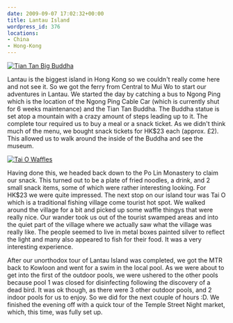 ```yaml
---
date: 2009-09-07 17:02:32+00:00
title: Lantau Island
wordpress_id: 376
locations:
- China
- Hong-Kong
---
```


[![Tian Tan Big Buddha](http://travel.perry-online.me.uk/files/2012/08/sfpgMjAwOS8yMDA5LjA4LjA1IC0gMjAwOS4wOS4xMSBUb3VyIG9mIENoaW5hLzIwMDkuMDguMzEgLSAyMDA5LjA5LjExIEhvbmcgS29uZy8qSU1HXzUwMTQuSlBHKippbWFnZSoqY2MzNmQ3ZTZiMTJjNTNhYjBiMDFjNGRiYjdmYzNhYzUamp.jpg)](http://travel.perry-online.me.uk/files/2012/08/sfpgMjAwOS8yMDA5LjA4LjA1IC0gMjAwOS4wOS4xMSBUb3VyIG9mIENoaW5hLzIwMDkuMDguMzEgLSAyMDA5LjA5LjExIEhvbmcgS29uZy8qSU1HXzUwMTQuSlBHKippbWFnZSoqY2MzNmQ3ZTZiMTJjNTNhYjBiMDFjNGRiYjdmYzNhYzUamp.jpg)


Lantau is the biggest island in Hong Kong so we couldn't really come here and not see it. So we got the ferry from Central to Mui Wo to start our adventures in Lantau. We started the day by catching a bus to Ngong Ping which is the location of the Ngong Ping Cable Car (which is currently shut for 6 weeks maintenance) and the Tian Tan Buddha. The Buddha statue is set atop a mountain with a crazy amount of steps leading up to it. The complete tour required us to buy a meal or a snack ticket. As we didn't think much of the menu, we bought snack tickets for HK$23 each (approx. £2). This allowed us to walk around the inside of the Buddha and see the museum.


[![Tai O Waffles](http://travel.perry-online.me.uk/files/2012/08/sfpgMjAwOS8yMDA5LjA4LjA1IC0gMjAwOS4wOS4xMSBUb3VyIG9mIENoaW5hLzIwMDkuMDguMzEgLSAyMDA5LjA5LjExIEhvbmcgS29uZy8qSU1HXzUwNjEuSlBHKippbWFnZSoqOTRmMDEyZmE4YzZiNjU4MWZkYmE0MjJkNDZiOTkxZDEamp.jpg)](http://travel.perry-online.me.uk/files/2012/08/sfpgMjAwOS8yMDA5LjA4LjA1IC0gMjAwOS4wOS4xMSBUb3VyIG9mIENoaW5hLzIwMDkuMDguMzEgLSAyMDA5LjA5LjExIEhvbmcgS29uZy8qSU1HXzUwNjEuSlBHKippbWFnZSoqOTRmMDEyZmE4YzZiNjU4MWZkYmE0MjJkNDZiOTkxZDEamp.jpg)


Having done this, we headed back down to the Po Lin Monastery to claim our snack. This turned out to be a plate of fried noodles, a drink, and 2 small snack items, some of which were rather interesting looking. For HK$23 we were quite impressed. The next stop on our island tour was Tai O which is a traditional fishing village come tourist hot spot. We walked around the village for a bit and picked up some waffle thingys that were really nice. Our wander took us out of the tourist swamped areas and into the quiet part of the village where we actually saw what the village was really like. The people seemed to live in metal boxes painted silver to reflect the light and many also appeared to fish for their food. It was a very interesting experience.

After our unorthodox tour of Lantau Island was completed, we got the MTR back to Kowloon and went for a swim in the local pool. As we were about to get into the first of the outdoor pools, we were ushered to the other pools because pool 1 was closed for disinfecting following the discovery of a dead bird. It was ok though, as there were 3 other outdoor pools, and 2 indoor pools for us to enjoy. So we did for the next couple of hours :D. We finished the evening off with a quick tour of the Temple Street Night market, which, this time, was fully set up.
